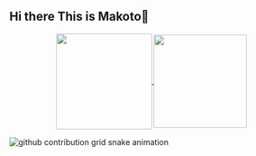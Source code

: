 ## Hi there This is Makoto👋


<p align="center">
  <a href="https://github.com/zxuexingzhijie">
    <img height=170 align="center" src="https://github-readme-stats.vercel.app/api?username=zxuexingzhijie&show_icons=true&theme=blue" />
  </a>
    <!-- <a href="https://github.com/zxuexingzhijie">
<img height=150 align="center" src="https://github-readme-streak-stats.herokuapp.com?user=zxuexingzhijie&theme=blue&hide_border=%E7%9C%9F&border_radius=6&locale=zh_Hans&date_format=%5BY%20%5DM%20j&mode=weekly" />
  </a>
  <a href="https://github.com/zxuexingzhijie">
<img height=120 align="center" src="https://github-readme-streak-stats.herokuapp.com?user=zxuexingzhijie&theme=blue&hide_border=true&border_radius=5"/>
  </a> -->
  <a href="https://github.com/zxuexingzhijie">
    <img height=165 align="center" src="https://github-readme-stats.vercel.app/api/top-langs?username=zxuexingzhijie&layout=compact&langs_count=8&card_width=130&theme=blue" />
  </a>
</p>

<picture>
  <source media="(prefers-color-scheme: dark)" srcset="https://raw.githubusercontent.com/zxuexingzhijie/zxuexingzhijie/output/github-contribution-grid-snake-dark.svg">
  <source media="(prefers-color-scheme: light)" srcset="https://raw.githubusercontent.com/zxuexingzhijie/zxuexingzhijie/output/github-contribution-grid-snake.svg">
  <img alt="github contribution grid snake animation" src="https://raw.githubusercontent.com/zxuexingzhijie/zxuexingzhijie/output/github-contribution-grid-snake.svg">
</picture>




